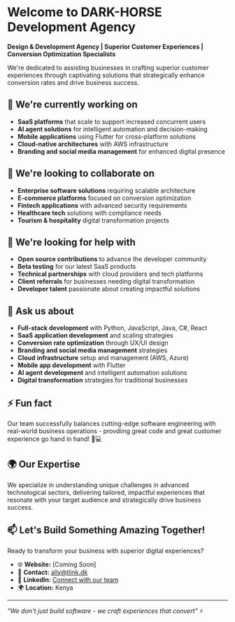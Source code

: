 # Welcome to DARK-HORSE Development Agency

**Design & Development Agency | Superior Customer Experiences | Conversion Optimization Specialists**

We're dedicated to assisting businesses in crafting superior customer experiences through captivating solutions that strategically enhance conversion rates and drive business success.

## 🔭 We're currently working on
- **SaaS platforms** that scale to support increased concurrent users
- **AI agent solutions** for intelligent automation and decision-making
- **Mobile applications** using Flutter for cross-platform solutions
- **Cloud-native architectures** with AWS infrastructure
- **Branding and social media management** for enhanced digital presence

## 👯 We're looking to collaborate on
- **Enterprise software solutions** requiring scalable architecture
- **E-commerce platforms** focused on conversion optimization
- **Fintech applications** with advanced security requirements
- **Healthcare tech** solutions with compliance needs
- **Tourism & hospitality** digital transformation projects

## 🤝 We're looking for help with
- **Open source contributions** to advance the developer community
- **Beta testing** for our latest SaaS products
- **Technical partnerships** with cloud providers and tech platforms
- **Client referrals** for businesses needing digital transformation
- **Developer talent** passionate about creating impactful solutions

## 💬 Ask us about
- **Full-stack development** with Python, JavaScript, Java, C#, React
- **SaaS application development** and scaling strategies
- **Conversion rate optimization** through UX/UI design
- **Branding and social media management** strategies
- **Cloud infrastructure** setup and management (AWS, Azure)
- **Mobile app development** with Flutter
- **AI agent development** and intelligent automation solutions
- **Digital transformation** strategies for traditional businesses

## ⚡ Fun fact
Our team successfully balances cutting-edge software engineering with real-world business operations - provdiing great code and great customer experience go hand in hand! 🏨💻

## 🌍 Our Expertise
We specialize in understanding unique challenges in advanced technological sectors, delivering tailored, impactful experiences that resonate with your target audience and strategically drive business success.

## 📫 Let's Build Something Amazing Together!
Ready to transform your business with superior digital experiences?

- 🌐 **Website:** [Coming Soon]
- 📧 **Contact:** ally@tlink.dk
- 💼 **LinkedIn:** [Connect with our team](https://www.linkedin.com/in/esther-mary-alitwala/)
- 🌍 **Location:**  Kenya

---
*"We don't just build software - we craft experiences that convert"* ⚡
